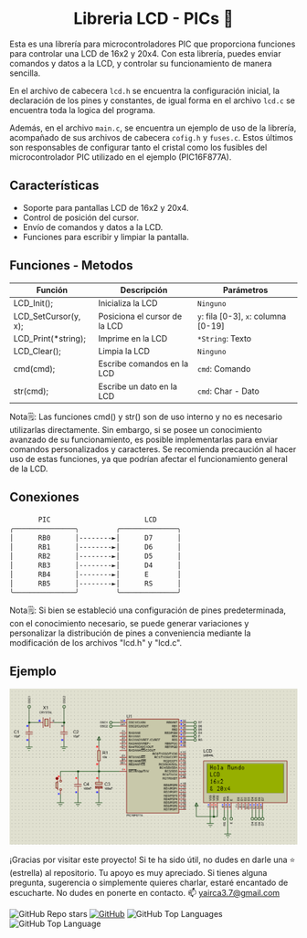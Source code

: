 <h1 align="center">Libreria LCD - PICs 🤖</h1>

Esta es una librería para microcontroladores PIC que proporciona funciones para controlar una LCD de 16x2 y 20x4. Con esta librería, puedes enviar comandos y datos a la LCD, y controlar su funcionamiento de manera sencilla.

En el archivo de cabecera `lcd.h` se encuentra la configuración inicial, la declaración de los pines y constantes, de igual forma en el archivo `lcd.c` se encuentra toda la logica del programa.

Además, en el archivo `main.c`, se encuentra un ejemplo de uso de la librería, acompañado de sus archivos de cabecera `cofig.h` y `fuses.c`. Estos últimos son responsables de configurar tanto el cristal como los fusibles del microcontrolador PIC utilizado en el ejemplo (PIC16F877A).


## Características

- Soporte para pantallas LCD de 16x2 y 20x4.
- Control de posición del cursor.
- Envío de comandos y datos a la LCD.
- Funciones para escribir y limpiar la pantalla.


## Funciones - Metodos

| Función              | Descripción                   | Parámetros                           |
| -------------------- | ----------------------------- | ------------------------------------ |
| LCD_Init();          | Inicializa la LCD             | `Ninguno`                            |
| LCD_SetCursor(y, x); | Posiciona el cursor de la LCD | `y`: fila [0-3], `x`: columna [0-19] |
| LCD_Print(*string);  | Imprime en la LCD             | `*String`: Texto                     |
| LCD_Clear();         | Limpia la LCD                 | `Ninguno`                            |
| cmd(cmd);            | Escribe comandos en la LCD    | `cmd`: Comando                       |
| str(cmd);            | Escribe un dato en la LCD     | `cmd`: Char - Dato                   |


Nota🗒️: Las funciones cmd() y str() son de uso interno y no es necesario utilizarlas directamente. Sin embargo, si se posee un conocimiento avanzado de su funcionamiento, es posible implementarlas para enviar comandos personalizados y caracteres. Se recomienda precaución al hacer uso de estas funciones, ya que podrían afectar el funcionamiento general de la LCD. 


## Conexiones

```
       PIC                       LCD
╭───────────────╮         ╭──────────────╮
│      RB0      │--------►│      D7      │
│      RB1      │--------►│      D6      │
│      RB2      │--------►│      D5      │
│      RB3      │--------►│      D4      │
│      RB4      │--------►│      E       │
│      RB5      │--------►│      RS      │
╰───────────────╯         ╰──────────────╯

```

Nota🗒️: Si bien se estableció una configuración de pines predeterminada, con el conocimiento necesario, se puede generar variaciones y personalizar la distribución de pines a conveniencia mediante la modificación de los archivos "lcd.h" y "lcd.c".


## Ejemplo

![Ejemplo](./ejemplo.png)


¡Gracias por visitar este proyecto! Si te ha sido útil, no dudes en darle una ⭐ (estrella) al repositorio. Tu apoyo es muy apreciado. Si tienes alguna pregunta, sugerencia o simplemente quieres charlar, estaré encantado de escucharte. No dudes en ponerte en contacto. 📫 yairca3.7@gmail.com


![GitHub Repo stars](https://img.shields.io/github/stars/ycanas/LCD-PIC-LIBRARY?color=004ef6&style=for-the-badge&labelColor=101010)
[![GitHub](https://img.shields.io/badge/GitHub-ycanas-14a1f0?style=for-the-badge&logo=github&logoColor=white&labelColor=101010&color=ccd300)](https://github.com/ycanas)
![GitHub Top Languages](https://img.shields.io/github/languages/count/ycanas/LCD-PIC-LIBRARY?style=for-the-badge&labelColor=101010&color=e50000)
![GitHub Top Language](https://img.shields.io/github/languages/top/ycanas/LCD-PIC-LIBRARY?color=b4008e&style=for-the-badge&labelColor=101010)
